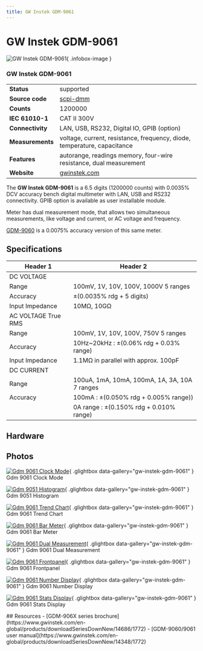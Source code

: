 ```yaml
---
title: GW Instek GDM-9061
---
```


# GW Instek GDM-9061

<div class="infobox" markdown>

![GW Instek GDM-9061](./img/GDM-9061_clock_mode.png){ .infobox-image }

### GW Instek GDM-9061

| | |
|---|---|
| **Status** | supported |
| **Source code** | [scpi-dmm](https://github.com/OpenTraceLab/OpenTraceCapture/tree/main/src/hardware/scpi-dmm) |
| **Counts** | 1200000 |
| **IEC 61010-1** | CAT II 300V |
| **Connectivity** | LAN, USB, RS232, Digital IO, GPIB (option) |
| **Measurements** | voltage, current, resistance, frequency, diode, temperature, capacitance |
| **Features** | autorange, readings memory, four-wire resistance, dual measurement |
| **Website** | [gwinstek.com](https://www.gwinstek.com/en-global/products/detail/GDM-906x) |

</div>

The **GW Instek GDM-9061** is a 6.5 digits (1200000 counts) with 0.0035% DCV accuracy bench digital multimeter with LAN, USB and RS232 connectivity.
GPIB option is available as user installable module.

Meter has dual measurement mode, that allows two simultaneous measurements, like voltage and current, or AC voltage and frequency.

[GDM-9060](https://sigrok.org/wiki/GW_Instek_GDM-9060) is a 0.0075% accuracy version of this same meter.

## Specifications
| Header 1 | Header 2 |
|---|---|
| DC VOLTAGE |  |
| Range | 100mV, 1V, 10V, 100V, 1000V 5 ranges |
| Accuracy | ±(0.0035% rdg + 5 digits) |
| Input Impedance | 10MΩ, 10GΩ |
| AC VOLTAGE True RMS |  |
| Range | 100mV, 1V, 10V, 100V, 750V 5 ranges |
| Accuracy | 10Hz~20kHz&#160;: ±(0.06% rdg + 0.03% range) |
| Input Impedance | 1.1MΩ in parallel with approx. 100pF |
| DC CURRENT |  |
| Range | 100uA, 1mA, 10mA, 100mA, 1A, 3A, 10A 7 ranges |
| Accuracy | 100mA&#160;: ±(0.050% rdg + 0.005% range)) |
|  | 0A range&#160;: ±(0.150% rdg + 0.010% range) |

## Hardware

## Photos

<div class="photo-grid" markdown>

[![Gdm 9061 Clock Mode](./img/GDM-9061_clock_mode.png)](./img/GDM-9061_clock_mode.png "Gdm 9061 Clock Mode"){ .glightbox data-gallery="gw-instek-gdm-9061" }
<span class="caption">Gdm 9061 Clock Mode</span>

[![Gdm 9051 Histogram](./img/GDM-9051_histogram.png)](./img/GDM-9051_histogram.png "Gdm 9051 Histogram"){ .glightbox data-gallery="gw-instek-gdm-9061" }
<span class="caption">Gdm 9051 Histogram</span>

[![Gdm 9061 Trend Chart](./img/GDM-9061_trend_chart.png)](./img/GDM-9061_trend_chart.png "Gdm 9061 Trend Chart"){ .glightbox data-gallery="gw-instek-gdm-9061" }
<span class="caption">Gdm 9061 Trend Chart</span>

[![Gdm 9061 Bar Meter](./img/GDM-9061_bar_meter.png)](./img/GDM-9061_bar_meter.png "Gdm 9061 Bar Meter"){ .glightbox data-gallery="gw-instek-gdm-9061" }
<span class="caption">Gdm 9061 Bar Meter</span>

[![Gdm 9061 Dual Measurement](./img/GDM-9061_dual_measurement.png)](./img/GDM-9061_dual_measurement.png "Gdm 9061 Dual Measurement"){ .glightbox data-gallery="gw-instek-gdm-9061" }
<span class="caption">Gdm 9061 Dual Measurement</span>

[![Gdm 9061 Frontpanel](./img/Gdm-9061_frontpanel.png)](./img/Gdm-9061_frontpanel.png "Gdm 9061 Frontpanel"){ .glightbox data-gallery="gw-instek-gdm-9061" }
<span class="caption">Gdm 9061 Frontpanel</span>

[![Gdm 9061 Number Display](./img/GDM-9061_number_display.png)](./img/GDM-9061_number_display.png "Gdm 9061 Number Display"){ .glightbox data-gallery="gw-instek-gdm-9061" }
<span class="caption">Gdm 9061 Number Display</span>

[![Gdm 9061 Stats Display](./img/GDM-9061_stats_display.png)](./img/GDM-9061_stats_display.png "Gdm 9061 Stats Display"){ .glightbox data-gallery="gw-instek-gdm-9061" }
<span class="caption">Gdm 9061 Stats Display</span>

</div>
## Resources
- [GDM-906X series brochure](https://www.gwinstek.com/en-global/products/downloadSeriesDownNew/14686/1772)
- [GDM-9060/9061 user manual](https://www.gwinstek.com/en-global/products/downloadSeriesDownNew/14348/1772)

